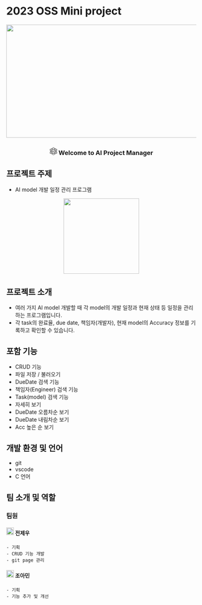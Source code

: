 # 2023 OSS Mini project
<div align="center">
<p align="center"><img src="./img/AI_Project.jpg" height="300px" width="800px"></p>

### <img src="./img/artificial-intelligence.png" height="20px" width="20px"> Welcome to AI Project Manager
</div>

## 프로젝트 주제
  - AI model 개발 일정 관리 프로그램
<p align="center"><img src="./img/weekly.png" height="200px" width="200px"></p>

## 프로젝트 소개
  - 여러 가지 AI model 개발할 때 각 model의 개발 일정과 현재 상태 등 일정을 관리하는 프로그램입니다.
  - 각 task의 완료율, due date, 책임자(개발자), 현재 model의 Accuracy 정보를 기록하고 확인할 수 있습니다.

## 포함 기능
  - CRUD 기능
  - 파일 저장 / 불러오기
  - DueDate 검색 기능
  - 책임자(Engineer) 검색 기능
  - Task(model) 검색 기능
  - 자세히 보기
  - DueDate 오름차순 보기
  - DueDate 내림차순 보기
  - Acc 높은 순 보기

## 개발 환경 및 언어
  - git
  - vscode
  - C 언어

## 팀 소개 및 역할
### 팀원
  #### <img src="./img/profile1.png" height="20px" width="20px"> 전제우 
    - 기획
    - CRUD 기능 개발
    - git page 관리
  #### <img src="./img/profile2.png" height="20px" width="20px"> 조아민
    - 기획
    - 기능 추가 및 개선